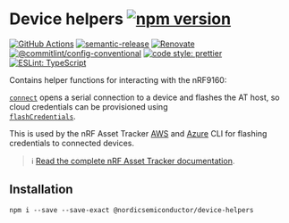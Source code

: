 # Device helpers [![npm version](https://img.shields.io/npm/v/@nordicsemiconductor/device-helpers.svg)](https://www.npmjs.com/package/@nordicsemiconductor/device-helpers)

[![GitHub Actions](https://github.com/NordicSemiconductor/cloud-device-helpers-js/workflows/Test%20and%20Release/badge.svg)](https://github.com/NordicSemiconductor/cloud-device-helpers-js/actions)
[![semantic-release](https://img.shields.io/badge/%20%20%F0%9F%93%A6%F0%9F%9A%80-semantic--release-e10079.svg)](https://github.com/semantic-release/semantic-release)
[![Renovate](https://img.shields.io/badge/renovate-enabled-brightgreen.svg)](https://renovatebot.com)
[![@commitlint/config-conventional](https://img.shields.io/badge/%40commitlint-config--conventional-brightgreen)](https://github.com/conventional-changelog/commitlint/tree/master/@commitlint/config-conventional)
[![code style: prettier](https://img.shields.io/badge/code_style-prettier-ff69b4.svg)](https://github.com/prettier/prettier/)
[![ESLint: TypeScript](https://img.shields.io/badge/ESLint-TypeScript-blue.svg)](https://github.com/typescript-eslint/typescript-eslint)

Contains helper functions for interacting with the nRF9160:

[`connect`](./device/connect.ts) opens a serial connection to a device and
flashes the AT host, so cloud credentials can be provisioned using  
[`flashCredentials`](./device/flashCredentials.ts).

This is used by the nRF Asset Tracker
[AWS](https://github.com/NordicSemiconductor/asset-tracker-cloud-aws-js) and
[Azure](https://github.com/NordicSemiconductor/asset-tracker-cloud-azure-js) CLI
for flashing credentials to connected devices.

> :information_source:
> [Read the complete nRF Asset Tracker documentation](https://nordicsemiconductor.github.io/asset-tracker-cloud-docs/).

## Installation

    npm i --save --save-exact @nordicsemiconductor/device-helpers
